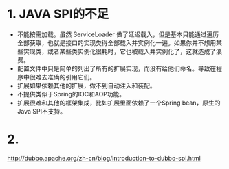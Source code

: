 # 1. JAVA SPI的不足

- 不能按需加载。虽然 ServiceLoader 做了延迟载入，但是基本只能通过遍历全部获取，也就是接口的实现类得全部载入并实例化一遍。如果你并不想用某些实现类，或者某些类实例化很耗时，它也被载入并实例化了，这就造成了浪费。
- 配置文件中只是简单的列出了所有的扩展实现，而没有给他们命名。导致在程序中很难去准确的引用它们。
- 扩展如果依赖其他的扩展，做不到自动注入和装配。
- 不提供类似于Spring的IOC和AOP功能。
- 扩展很难和其他的框架集成，比如扩展里面依赖了一个Spring bean，原生的Java SPI不支持。

# 2. 

http://dubbo.apache.org/zh-cn/blog/introduction-to-dubbo-spi.html